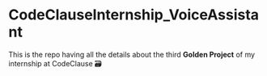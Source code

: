 # CodeClauseInternship_VoiceAssistant
This is the repo having all the details about the third **Golden Project** of my internship at CodeClause 🗃️
